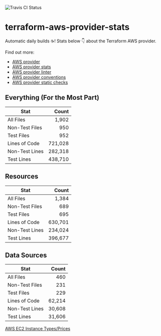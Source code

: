 ![Travis CI Status](https://travis-ci.org/YakDriver/terraform-aws-provider-stats.svg?branch=main)
# terraform-aws-provider-stats

Automatic daily builds :coffee:! Stats below :point_down: about the Terraform AWS provider.

Find out more:
* [AWS provider](https://github.com/terraform-providers/terraform-provider-aws)
* [AWS provider stats](https://github.com/YakDriver/terraform-aws-provider-stats)
* [AWS provider linter](https://github.com/terraform-providers/terraform-provider-aws/tree/master/awsproviderlint)
* [AWS provider conventions](https://github.com/YakDriver/terraform-aws-conventions)
* [AWS provider static checks](https://github.com/YakDriver/terraform-aws-provider-static-checks)



## Everything (For the Most Part)

|  Stat  |  Count  |
| ------------- | -------------: |
|  All Files  |  1,902  |
|  Non-Test Files  |  950  |
|  Test Files  |  952  |
|  Lines of Code  |  721,028  |
|  Non-Test Lines  |  282,318  |
|  Test Lines  |  438,710  |



## Resources

|  Stat  |  Count  |
| ------------- | -------------: |
|  All Files  |  1,384  |
|  Non-Test Files  |  689  |
|  Test Files  |  695  |
|  Lines of Code  |  630,701  |
|  Non-Test Lines  |  234,024  |
|  Test Lines  |  396,677  |



## Data Sources

|  Stat  |  Count  |
| ------------- | -------------: |
|  All Files  |  460  |
|  Non-Test Files  |  231  |
|  Test Files  |  229  |
|  Lines of Code  |  62,214  |
|  Non-Test Lines  |  30,608  |
|  Test Lines  |  31,606  |




[AWS EC2 Instance Types/Prices](https://github.com/YakDriver/aws-ec2-instance-types)
